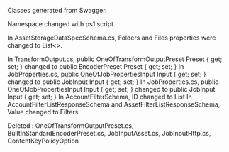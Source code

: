 Classes generated from Swagger.

Namespace changed with ps1 script.

In AssetStorageDataSpecSchema.cs, Folders and Files properties were changed to List<>.

In TransformOutput.cs, public OneOfTransformOutputPreset Preset { get; set; } changed to public EncoderPreset Preset { get; set; }
In JobProperties.cs, public OneOfJobPropertiesInput Input { get; set; } changed to public JobInput Input { get; set; }
In JobProperties.cs, public OneOfJobPropertiesInput Input { get; set; } changed to public JobInput Input { get; set; }
In AccountFilterSchema, ID changed to List<string>
In AccountFilterListResponseSchema and AssetFilterListResponseSchema, Value changed to Filters

Deleted : OneOfTransformOutputPreset.cs, BuiltInStandardEncoderPreset.cs, JobInputAsset.cs, JobInputHttp.cs, ContentKeyPolicyOption